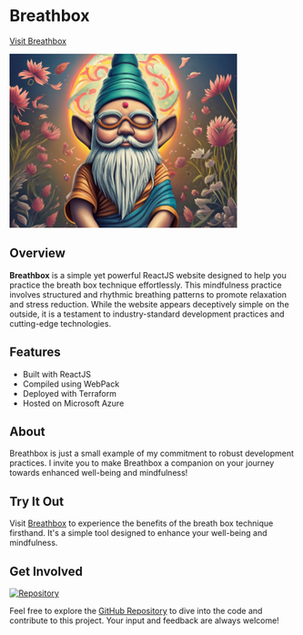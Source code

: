 # Breathbox

[Visit Breathbox](https://lcsltied.azureedge.net/)

![Breathbox Icon](src/img/buddha-gnome-smaller.jpg)

## Overview

**Breathbox** is a simple yet powerful ReactJS website designed to help you practice the breath box technique effortlessly. This mindfulness practice involves structured and rhythmic breathing patterns to promote relaxation and stress reduction. While the website appears deceptively simple on the outside, it is a testament to industry-standard development practices and cutting-edge technologies.

## Features

- Built with ReactJS
- Compiled using WebPack
- Deployed with Terraform
- Hosted on Microsoft Azure

## About

Breathbox is just a small example of my commitment to robust development practices. I invite you to make Breathbox a companion on your journey towards enhanced well-being and mindfulness!

## Try It Out

Visit [Breathbox](https://lcsltied.azureedge.net/) to experience the benefits of the breath box technique firsthand. It's a simple tool designed to enhance your well-being and mindfulness.

## Get Involved

[![Repository](https://img.shields.io/badge/Repository-GitHub-brightgreen.svg)](https://github.com/mdbudnick/breathbox/)

Feel free to explore the [GitHub Repository](https://github.com/mdbudnick/breathbox/) to dive into the code and contribute to this project. Your input and feedback are always welcome!

